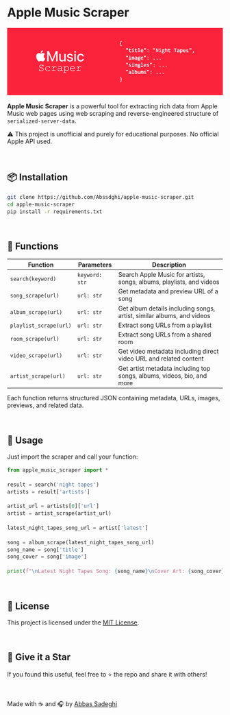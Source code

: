 # Apple Music Scraper

![banner](assets/banner.png)

**Apple Music Scraper** is a powerful tool for extracting rich data from Apple Music web pages using web scraping and reverse-engineered structure of `serialized-server-data`.

⚠️ This project is unofficial and purely for educational purposes. No official Apple API used.

<br>

## 📦 Installation

```bash
git clone https://github.com/Abssdghi/apple-music-scraper.git
cd apple-music-scraper
pip install -r requirements.txt
```


<br>




## 🔧 Functions

| Function               | Parameters                    | Description                                          |
|------------------------|------------------------------|------------------------------------------------------|
| `search(keyword)`      | `keyword: str`                | Search Apple Music for artists, songs, albums, playlists, and videos |
| `song_scrape(url)`     | `url: str`                   | Get metadata and preview URL of a song               |
| `album_scrape(url)`    | `url: str`                   | Get album details including songs, artist, similar albums, and videos |
| `playlist_scrape(url)` | `url: str`                   | Extract song URLs from a playlist                      |
| `room_scrape(url)`     | `url: str`                   | Extract song URLs from a shared room                   |
| `video_scrape(url)`    | `url: str`                   | Get video metadata including direct video URL and related content |
| `artist_scrape(url)`   | `url: str`                   | Get artist metadata including top songs, albums, videos, bio, and more |

Each function returns structured JSON containing metadata, URLs, images, previews, and related data.


<br>

## 🧠 Usage

Just import the scraper and call your function:

```python
from apple_music_scraper import *

result = search('night tapes')
artists = result['artists']

artist_url = artists[0]['url']
artist = artist_scrape(artist_url)

latest_night_tapes_song_url = artist['latest']

song = album_scrape(latest_night_tapes_song_url)
song_name = song['title']
song_cover = song['image']

print(f"\nLatest Night Tapes Song: {song_name}\nCover Art: {song_cover}\n")

```

<br>

## 📄 License

This project is licensed under the [MIT License](LICENSE).

<br>

## 🌟 Give it a Star

If you found this useful, feel free to ⭐️ the repo and share it with others!

<br>

Made with ☕ and 🎧 by [Abbas Sadeghi](https://github.com/abssdghi)